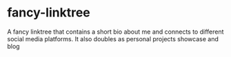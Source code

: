 # fancy-linktree
A fancy linktree that contains a short bio about me and connects to different social media platforms. It also doubles as personal projects showcase and blog

